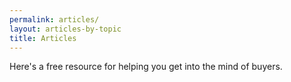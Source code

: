 ```yaml
---
permalink: articles/
layout: articles-by-topic
title: Articles
---
```


Here's a free resource for helping you get into the mind of buyers.